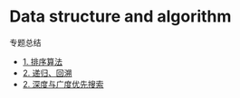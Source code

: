 # Data structure and algorithm
专题总结
* [1. 排序算法](doc/sort.md)
* [2. 递归、回溯](doc/Recursion&Backtracking.md)
* [2. 深度与广度优先搜索](doc/DFS&BFS.md)